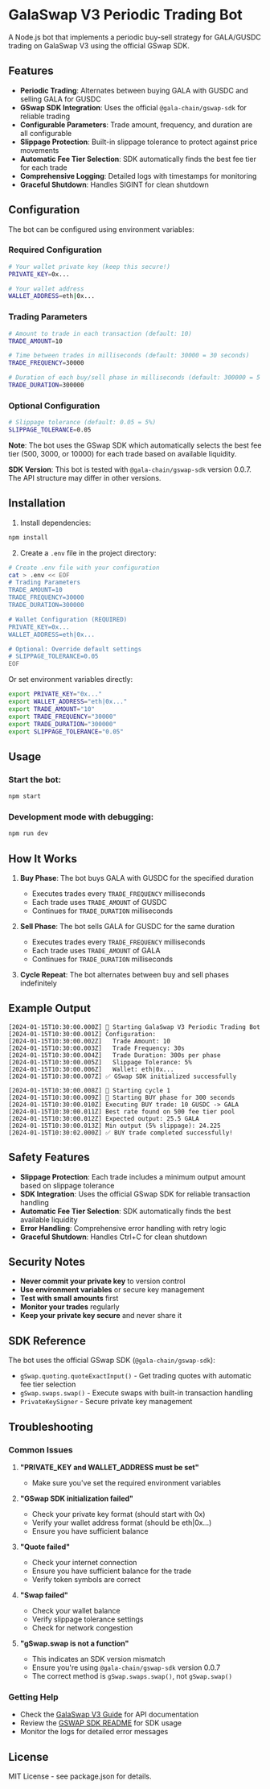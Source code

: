 # GalaSwap V3 Periodic Trading Bot

A Node.js bot that implements a periodic buy-sell strategy for GALA/GUSDC trading on GalaSwap V3 using the official GSwap SDK.

## Features

- **Periodic Trading**: Alternates between buying GALA with GUSDC and selling GALA for GUSDC
- **GSwap SDK Integration**: Uses the official `@gala-chain/gswap-sdk` for reliable trading
- **Configurable Parameters**: Trade amount, frequency, and duration are all configurable
- **Slippage Protection**: Built-in slippage tolerance to protect against price movements
- **Automatic Fee Tier Selection**: SDK automatically finds the best fee tier for each trade
- **Comprehensive Logging**: Detailed logs with timestamps for monitoring
- **Graceful Shutdown**: Handles SIGINT for clean shutdown

## Configuration

The bot can be configured using environment variables:

### Required Configuration

```bash
# Your wallet private key (keep this secure!)
PRIVATE_KEY=0x...

# Your wallet address
WALLET_ADDRESS=eth|0x...
```

### Trading Parameters

```bash
# Amount to trade in each transaction (default: 10)
TRADE_AMOUNT=10

# Time between trades in milliseconds (default: 30000 = 30 seconds)
TRADE_FREQUENCY=30000

# Duration of each buy/sell phase in milliseconds (default: 300000 = 5 minutes)
TRADE_DURATION=300000
```

### Optional Configuration

```bash
# Slippage tolerance (default: 0.05 = 5%)
SLIPPAGE_TOLERANCE=0.05
```

**Note**: The bot uses the GSwap SDK which automatically selects the best fee tier (500, 3000, or 10000) for each trade based on available liquidity.

**SDK Version**: This bot is tested with `@gala-chain/gswap-sdk` version 0.0.7. The API structure may differ in other versions.

## Installation

1. Install dependencies:
```bash
npm install
```

2. Create a `.env` file in the project directory:
```bash
# Create .env file with your configuration
cat > .env << EOF
# Trading Parameters
TRADE_AMOUNT=10
TRADE_FREQUENCY=30000
TRADE_DURATION=300000

# Wallet Configuration (REQUIRED)
PRIVATE_KEY=0x...
WALLET_ADDRESS=eth|0x...

# Optional: Override default settings
# SLIPPAGE_TOLERANCE=0.05
EOF
```

Or set environment variables directly:
```bash
export PRIVATE_KEY="0x..."
export WALLET_ADDRESS="eth|0x..."
export TRADE_AMOUNT="10"
export TRADE_FREQUENCY="30000"
export TRADE_DURATION="300000"
export SLIPPAGE_TOLERANCE="0.05"
```

## Usage

### Start the bot:
```bash
npm start
```

### Development mode with debugging:
```bash
npm run dev
```

## How It Works

1. **Buy Phase**: The bot buys GALA with GUSDC for the specified duration
   - Executes trades every `TRADE_FREQUENCY` milliseconds
   - Each trade uses `TRADE_AMOUNT` of GUSDC
   - Continues for `TRADE_DURATION` milliseconds

2. **Sell Phase**: The bot sells GALA for GUSDC for the same duration
   - Executes trades every `TRADE_FREQUENCY` milliseconds
   - Each trade uses `TRADE_AMOUNT` of GALA
   - Continues for `TRADE_DURATION` milliseconds

3. **Cycle Repeat**: The bot alternates between buy and sell phases indefinitely

## Example Output

```
[2024-01-15T10:30:00.000Z] 🤖 Starting GalaSwap V3 Periodic Trading Bot
[2024-01-15T10:30:00.001Z] Configuration:
[2024-01-15T10:30:00.002Z]   Trade Amount: 10
[2024-01-15T10:30:00.003Z]   Trade Frequency: 30s
[2024-01-15T10:30:00.004Z]   Trade Duration: 300s per phase
[2024-01-15T10:30:00.005Z]   Slippage Tolerance: 5%
[2024-01-15T10:30:00.006Z]   Wallet: eth|0x...
[2024-01-15T10:30:00.007Z] ✅ GSwap SDK initialized successfully

[2024-01-15T10:30:00.008Z] 🔄 Starting cycle 1
[2024-01-15T10:30:00.009Z] 🚀 Starting BUY phase for 300 seconds
[2024-01-15T10:30:00.010Z] Executing BUY trade: 10 GUSDC -> GALA
[2024-01-15T10:30:00.011Z] Best rate found on 500 fee tier pool
[2024-01-15T10:30:00.012Z] Expected output: 25.5 GALA
[2024-01-15T10:30:00.013Z] Min output (5% slippage): 24.225
[2024-01-15T10:30:02.000Z] ✅ BUY trade completed successfully!
```

## Safety Features

- **Slippage Protection**: Each trade includes a minimum output amount based on slippage tolerance
- **SDK Integration**: Uses the official GSwap SDK for reliable transaction handling
- **Automatic Fee Tier Selection**: SDK automatically finds the best available liquidity
- **Error Handling**: Comprehensive error handling with retry logic
- **Graceful Shutdown**: Handles Ctrl+C for clean shutdown

## Security Notes

- **Never commit your private key** to version control
- **Use environment variables** or secure key management
- **Test with small amounts** first
- **Monitor your trades** regularly
- **Keep your private key secure** and never share it

## SDK Reference

The bot uses the official GSwap SDK (`@gala-chain/gswap-sdk`):

- `gSwap.quoting.quoteExactInput()` - Get trading quotes with automatic fee tier selection
- `gSwap.swaps.swap()` - Execute swaps with built-in transaction handling
- `PrivateKeySigner` - Secure private key management

## Troubleshooting

### Common Issues

1. **"PRIVATE_KEY and WALLET_ADDRESS must be set"**
   - Make sure you've set the required environment variables

2. **"GSwap SDK initialization failed"**
   - Check your private key format (should start with 0x)
   - Verify your wallet address format (should be eth|0x...)
   - Ensure you have sufficient balance

3. **"Quote failed"**
   - Check your internet connection
   - Ensure you have sufficient balance for the trade
   - Verify token symbols are correct

4. **"Swap failed"**
   - Check your wallet balance
   - Verify slippage tolerance settings
   - Check for network congestion

5. **"gSwap.swap is not a function"**
   - This indicates an SDK version mismatch
   - Ensure you're using `@gala-chain/gswap-sdk` version 0.0.7
   - The correct method is `gSwap.swaps.swap()`, not `gSwap.swap()`

### Getting Help

- Check the [GalaSwap V3 Guide](../galaswap-v3-guide.md) for API documentation
- Review the [GSWAP SDK README](gswap-sdk/GSWAP_README.md) for SDK usage
- Monitor the logs for detailed error messages

## License

MIT License - see package.json for details.
